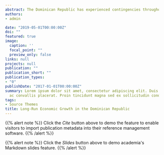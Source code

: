 ```yaml
---
abstract: The Dominican Republic has experienced contingencies throughout its economic history, from democratic regimes to authoritarian leadership, U.S. military interventions to freedom, monopolies to free competition, recessions and strong economic growth. Half an island in the Caribbean is thriving to become a key player on international trade and commerce among all major islands in Latin America.  The paper describes historical context on how the Dominican Republic appealed to new ways of building infrastructure for its impoverished society at cost of corruption and loss of financial sovereignty.  The paper also includes the Latin America Debt crisis and how the International Monetary Fund provided solutions to keep inflation under control. Another major meltdown during the 2000’s occurred due to corruption, tax regulation, and bank failures.
authors:
- admin

date: "2019-05-01T00:00:00Z"
doi: ""
featured: true
image:
  caption: ''
  focal_point: ""
  preview_only: false
links: null
projects: null
publication: ""
publication_short: ""
publication_types:
- "0"
publishDate: "2017-01-01T00:00:00Z"
summary: Lorem ipsum dolor sit amet, consectetur adipiscing elit. Duis posuere tellus
  ac convallis placerat. Proin tincidunt magna sed ex sollicitudin condimentum.
tags:
- Source Themes
title: Long-Run Economic Growth in the Dominican Republic
---
```


{{% alert note %}}
Click the *Cite* button above to demo the feature to enable visitors to import publication metadata into their reference management software.
{{% /alert %}}

{{% alert note %}}
Click the *Slides* button above to demo academia's Markdown slides feature.
{{% /alert %}}


